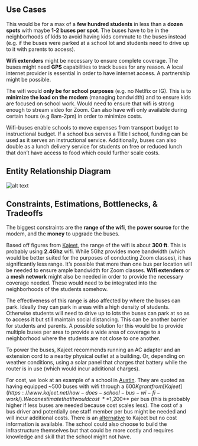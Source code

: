## Use Cases
This would be for a max of a **few hundred students** in less than a **dozen spots** with maybe **1-2 buses per spot**. The buses have to be in the neighborhoods of kids to avoid having kids commute to the buses instead (e.g. if the buses were parked at a school lot and students need to drive up to it with parents to access).

**Wifi extenders** might be necessary to ensure complete coverage. The buses might need **GPS** capabilities to track buses for any reason. A local internet provider is essential  in order to have internet access. A partnership might be possible.

The wifi would **only be for school purposes** (e.g. no Netlfix or IG). This is to **minimize the load on the modem** (managing bandwidth) and to ensure kids are focused on school work. Would need to ensure that wifi is strong enough to stream video for Zoom. Can also have wifi only available during certain hours (e.g 8am-2pm) in order to minimize costs.

Wifi-buses enable schools to move expenses from transport budget to instructional budget. If a school bus serves a Title I school, funding can be used as it serves an instructional service. Additionally, buses can also double as a lunch delivery service for students on free or reduced lunch that don’t have access to food which could further scale costs.

## Entity Relationship Diagram
![alt text]([https://github.com/crc8109/Magic-Schoolbus/blob/master/Entity%20Relationship%20Diagram.png](https://user-images.githubusercontent.com/56422761/175348205-570d3296-624b-4ca6-95d9-2c058c6ac0a5.png))

## Constraints, Estimations, Bottlenecks, & Tradeoffs
The biggest constraints are the **range of the wifi**, the **power source** for the modem, and the **money** to upgrade the buses.

Based off figures from [Kajeet](https://www.cnn.com/2020/04/14/us/austin-wifi-busses-independent-school-district-trnd/index.html), the range of the wifi is about **300 ft**. This is probably using **2.4Ghz** wifi. While 5Ghz provides more bandwidth (which would be better suited for the purposes of conducting Zoom classes), it has significantly less range. It’s possible that more than one bus per location will be needed to ensure ample bandwidth for Zoom classes. **Wifi extenders** or a **mesh network** might also be needed in order to provide the necessary coverage needed. These would need to be integrated into the neighborhoods of the students somehow.

The effectiveness of this range is also affected by where the buses can park. Ideally they can park in areas with a high density of students. Otherwise students will need to drive up to lots the buses can park at so as to access it but still maintain social distancing. This can be another barrier for students and parents. A possible solution for this would be to provide multiple buses per area to provide a wide area of coverage to a neighborhood where the students are not close to one another.

To power the buses, Kajeet recommends running an AC adapter and an extension cord to a nearby physical outlet at a building. Or, depending on weather conditions, using a solar panel that charges that battery while the router is in use (which would incur additional charges).

For cost, we look at an example of a school in [Austin](https://www.cnn.com/2020/04/14/us/austin-wifi-busses-independent-school-district-trnd/index.html). They are quoted as having equipped ~500 buses with wifi through a $600K grant from [Kajeet](https://www.kajeet.net/how-does-school-bus-wi-fi-work/). We can estimate that it would cost ~**$1,200** per bus (this is probably higher if less buses are needed because cost scales less). The cost of a bus driver and potentially one staff member per bus might be needed and will incur additional costs. There is an [alternative](https://www.startlandnews.com/2020/03/transportant-wifi-covid-19/) to Kajeet but no cost information is available. The school could also choose to build the infrastructure themselves but that could be more costly and requires knowledge and skill that the school might not have.
